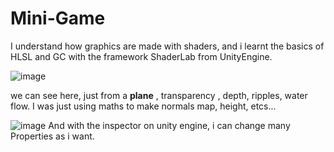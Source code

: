 # Mini-Game

I understand how graphics are made with shaders, and i learnt the basics of HLSL and GC with the framework ShaderLab from UnityEngine. 

![image](https://user-images.githubusercontent.com/8437841/143594355-0fb7342e-25dc-4c7c-94b4-27c369491938.png)

we can see here, just from a **plane** , transparency , depth, ripples, water flow.
I was just using maths to make normals map, height, etcs...

![image](https://user-images.githubusercontent.com/8437841/143594622-f758e5b6-d3e0-4c9f-bd4c-77edd5fee891.png)
And with the inspector on unity engine, i can change many Properties as i want.
